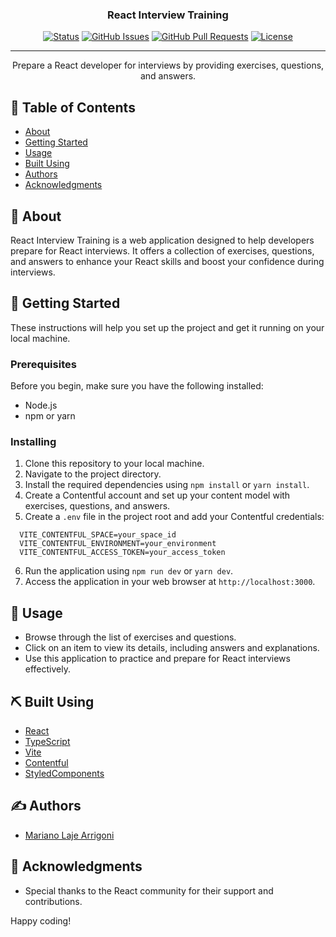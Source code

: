 <h3 align="center">React Interview Training</h3>

<div align="center">

[![Status](https://img.shields.io/badge/status-active-success.svg)]()
[![GitHub Issues](https://img.shields.io/github/issues/marichylaje/react-interview.svg)](https://github.com/marichylaje/react-interview/issues)
[![GitHub Pull Requests](https://img.shields.io/github/issues-pr/marichylaje/react-interview.svg)](https://github.com/marichylaje/react-interview/pulls)
[![License](https://img.shields.io/badge/license-MIT-blue.svg)](LICENSE)

</div>

---

<p align="center">Prepare a React developer for interviews by providing exercises, questions, and answers.
    <br> 
</p>

## 📝 Table of Contents

- [About](#about)
- [Getting Started](#getting_started)
- [Usage](#usage)
- [Built Using](#built_using)
- [Authors](#authors)
- [Acknowledgments](#acknowledgement)

## 🧐 About <a name = "about"></a>

React Interview Training is a web application designed to help developers prepare for React interviews. It offers a collection of exercises, questions, and answers to enhance your React skills and boost your confidence during interviews.

## 🏁 Getting Started <a name = "getting_started"></a>

These instructions will help you set up the project and get it running on your local machine.

### Prerequisites

Before you begin, make sure you have the following installed:

- Node.js
- npm or yarn

### Installing

1. Clone this repository to your local machine.
2. Navigate to the project directory.
3. Install the required dependencies using `npm install` or `yarn install`.
4. Create a Contentful account and set up your content model with exercises, questions, and answers.
5. Create a `.env` file in the project root and add your Contentful credentials:
```
  VITE_CONTENTFUL_SPACE=your_space_id
  VITE_CONTENTFUL_ENVIRONMENT=your_environment
  VITE_CONTENTFUL_ACCESS_TOKEN=your_access_token
```
6. Run the application using `npm run dev` or `yarn dev`.
7. Access the application in your web browser at `http://localhost:3000`.

## 🎈 Usage <a name="usage"></a>

- Browse through the list of exercises and questions.
- Click on an item to view its details, including answers and explanations.
- Use this application to practice and prepare for React interviews effectively.

## ⛏️ Built Using <a name="built_using"></a>

- [React](https://reactjs.org/)
- [TypeScript](https://www.typescriptlang.org/)
- [Vite](https://vitejs.dev/)
- [Contentful](https://www.contentful.com/)
- [StyledComponents](https://styled-components.com/)


## ✍️ Authors <a name="authors"></a>

- [Mariano Laje Arrigoni](https://github.com/marichylaje)

## 🎉 Acknowledgments <a name="acknowledgement"></a>

- Special thanks to the React community for their support and contributions.

Happy coding!